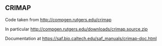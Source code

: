 ## CRIMAP

Code taken from <http://compgen.rutgers.edu/crimap>

In particular <http://compgen.rutgers.edu/downloads/crimap.source.zip>

Documentation at <https://saf.bio.caltech.edu/saf_manuals/crimap-doc.html>
